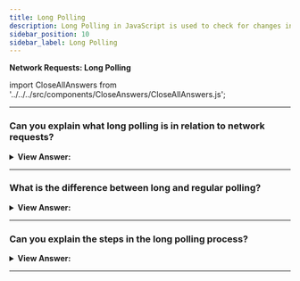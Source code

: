```yaml
---
title: Long Polling
description: Long Polling in JavaScript is used to check for changes in the server.
sidebar_position: 10
sidebar_label: Long Polling
---
```


**Network Requests: Long Polling**

import CloseAllAnswers from '../../../src/components/CloseAnswers/CloseAllAnswers.js';

<CloseAllAnswers />

---

### Can you explain what long polling is in relation to network requests?

<details>
  <summary><strong>View Answer:</strong></summary>
  <div>
  <div><strong>Interview Response:</strong> Yes, Long polling is the simplest way of having persistent connection with server, that does not use any specific protocol like WebSocket or Server-Side Events. Being quite easy to implement, it is also good enough in a lot of cases.
    </div>
  </div>
</details>

---

### What is the difference between long and regular polling?

<details>
  <summary><strong>View Answer:</strong></summary>
  <div>
  <div><strong>Interview Response:</strong> The main difference is that long polling is a much better way to poll server, because it is also quite easy to implement and delivers messages without delays. Regular polling can suffer from delays between requests of up to 10 seconds. In fact, the server is bombed with a request every 10 seconds, leaving regular polling as a less than performant way of polling.
    </div>
  </div>
</details>

---

### Can you explain the steps in the long polling process?

<details>
  <summary><strong>View Answer:</strong></summary>
  <div>
  <div><strong>Interview Response:</strong> The long polling process begins with a request being sent to the server. The server does not disconnect until it has a message to send. When the message appears, the server responds to the request and then the browser make a new request immediately. The situation when the browser sent a request and has a pending connection with the server, is standard for this method. Only when a message is delivered, the connection is reestablished. If the connection is lost, because of, say, a network error, the browser immediately sends a new request.
    </div><br />
  <div><strong className="codeExample">Code Example:</strong><br /><br />

  <div></div>

```js
async function subscribe() {
  let response = await fetch('/subscribe');

  if (response.status == 502) {
    // Status 502 is a connection timeout error,
    // may happen when the connection was pending for too long,
    // and the remote server or a proxy closed it
    // let's reconnect
    await subscribe();
  } else if (response.status != 200) {
    // An error - let's show it
    showMessage(response.statusText);
    // Reconnect in one second
    await new Promise((resolve) => setTimeout(resolve, 1000));
    await subscribe();
  } else {
    // Get and show the message
    let message = await response.text();
    showMessage(message);
    // Call subscribe() again to get the next message
    await subscribe();
  }
}

subscribe();
```

  </div>
  </div>
</details>

---
